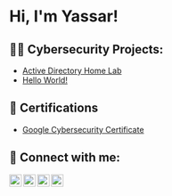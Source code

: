 <h1>Hi, I'm Yassar! </h1>

<h2>👨‍💻 Cybersecurity Projects:</h2>

  - [Active Directory Home Lab](https://github.com/Yassarvpk/ActiveDirectoryLab/tree/main)
 - [Hello World!](https://github.com/Yassarvpk/hello-world/tree/main)

<h2>📄 Certifications</h2>

- [Google Cybersecurity Certificate](https://coursera.org/share/af44a3f9ff1b6da79e2891ecfc7d9cb3)

<h2> 🤳 Connect with me:</h2>

[<img align="left" alt="YassarArafath | YouTube" width="22px" src="https://cdn.jsdelivr.net/npm/simple-icons@v3/icons/youtube.svg" />][youtube]
[<img align="left" alt="YassarArafath | Twitter" width="22px" src="https://cdn.jsdelivr.net/npm/simple-icons@v3/icons/twitter.svg" />][twitter]
[<img align="left" alt="YassarArafath | LinkedIn" width="22px" src="https://cdn.jsdelivr.net/npm/simple-icons@v3/icons/linkedin.svg" />][linkedin]
[<img align="left" alt="YassarArafath | Instagram" width="22px" src="https://cdn.jsdelivr.net/npm/simple-icons@v3/icons/instagram.svg" />][instagram]

[twitter]: https://twitter.com/VpkYasir
[youtube]: https://www.youtube.com/channel/UC_KPJlFQRBymfAySyNIAMNg
[instagram]: https://www.instagram.com/yassarvpk/
[linkedin]: https://www.linkedin.com/in/yassar-arafath-vpk/

<!--


-->
